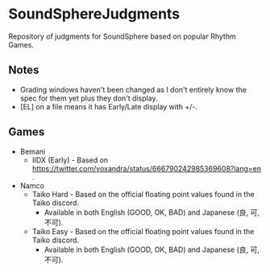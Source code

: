 # SoundSphereJudgments
Repository of judgments for SoundSphere based on popular Rhythm Games.

## Notes
- Grading windows haven't been changed as I don't entirely know the spec for them yet plus they don't display.
- [EL] on a file means it has Early/Late display with +/-.

## Games
- Bemani
  - IIDX (Early) - Based on https://twitter.com/voxandra/status/666790242985369608?lang=en .
- Namco
  - Taiko Hard - Based on the official floating point values found in the Taiko discord.
    - Available in both English (GOOD, OK, BAD) and Japanese (良, 可, 不可).
  - Taiko Easy - Based on the official floating point values found in the Taiko discord.
    - Available in both English (GOOD, OK, BAD) and Japanese (良, 可, 不可).
